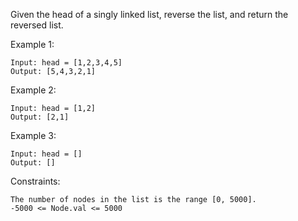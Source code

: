 Given the head of a singly linked list, reverse the list, and return the reversed list.

Example 1:

    Input: head = [1,2,3,4,5]
    Output: [5,4,3,2,1]

Example 2:

    Input: head = [1,2]
    Output: [2,1]

Example 3:

    Input: head = []
    Output: []

Constraints:

    The number of nodes in the list is the range [0, 5000].
    -5000 <= Node.val <= 5000

